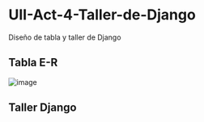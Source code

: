 # UII-Act-4-Taller-de-Django
Diseño de tabla y taller de Django

## Tabla E-R
![image](https://github.com/user-attachments/assets/c8517ca8-1208-4215-aafe-daf9a352ebae)

## Taller Django
